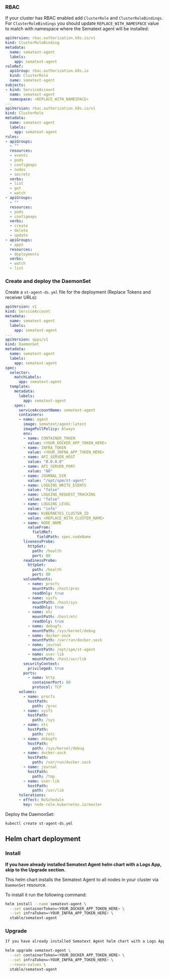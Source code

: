 

### RBAC
If your cluster has RBAC enabled add `ClusterRole` and `ClusterRoleBindings`. For `ClusterRoleBindings` you should update `REPLACE_WITH_NAMESPACE` value to match with namespace where the Sematext agent will be installed:

```yaml
apiVersion: rbac.authorization.k8s.io/v1
kind: ClusterRoleBinding
metadata:
  name: sematext-agent
  labels:
    app: sematext-agent
roleRef:
  apiGroup: rbac.authorization.k8s.io
  kind: ClusterRole
  name: sematext-agent
subjects:
- kind: ServiceAccount
  name: sematext-agent
  namespace: <REPLACE_WITH_NAMESPACE>
---
apiVersion: rbac.authorization.k8s.io/v1
kind: ClusterRole
metadata:
  name: sematext-agent
  labels:
    app: sematext-agent
rules:
- apiGroups:
  - ""
  resources:
  - events
  - pods
  - configmaps
  - nodes
  - secrets
  verbs:
  - list
  - get
  - watch
- apiGroups:
  - ""
  resources:
  - pods
  - configmaps
  verbs:
  - create
  - delete
  - update
- apiGroups:
  - apps
  resources:
  - deployments
  verbs:
  - watch
  - list
```
### Create and deploy the DaemonSet

 Create a `st-agent-ds.yml` file for the deployment (Replace Tokens and receiver URLs):

```yaml
apiVersion: v1
kind: ServiceAccount
metadata:
  name: sematext-agent
  labels:
    app: sematext-agent
---
apiVersion: apps/v1
kind: DaemonSet
metadata:
  name: sematext-agent
  labels:
    app: sematext-agent
spec:
  selector:
    matchLabels:
      app: sematext-agent
  template:
    metadata:
      labels:
        app: sematext-agent
    spec:
      serviceAccountName: sematext-agent
      containers:
      - name: agent
        image: sematext/agent:latest
        imagePullPolicy: Always
        env:
        - name: CONTAINER_TOKEN
          value: <YOUR_DOCKER_APP_TOKEN_HERE>
        - name: INFRA_TOKEN
          value: <YOUR_INFRA_APP_TOKEN_HERE>
        - name: API_SERVER_HOST
          value: "0.0.0.0"
        - name: API_SERVER_PORT
          value: "80"
        - name: JOURNAL_DIR
          value: "/opt/spm/st-agent"
        - name: LOGGING_WRITE_EVENTS
          value: "false"
        - name: LOGGING_REQUEST_TRACKING
          value: "false"
        - name: LOGGING_LEVEL
          value: "info"
        - name: KUBERNETES_CLUSTER_ID
          value: <REPLACE_WITH_CLUSTER_NAME>
        - name: NODE_NAME
          valueFrom:
            fieldRef:
              fieldPath: spec.nodeName
        livenessProbe:
          httpGet:
            path: /health
            port: 80
        readinessProbe:
          httpGet:
            path: /health
            port: 80
        volumeMounts:
          - name: procfs
            mountPath: /host/proc
            readOnly: true
          - name: sysfs
            mountPath: /host/sys
            readOnly: true
          - name: etc
            mountPath: /host/etc
            readOnly: true
          - name: debugfs
            mountPath: /sys/kernel/debug
          - name: docker-sock
            mountPath: /var/run/docker.sock
          - name: journal
            mountPath: /opt/spm/st-agent
          - name: user-lib
            mountPath: /host/usr/lib
        securityContext:
          privileged: true
        ports:
          - name: http
            containerPort: 80
            protocol: TCP
      volumes:
        - name: procfs
          hostPath:
            path: /proc
        - name: sysfs
          hostPath:
            path: /sys
        - name: etc
          hostPath:
            path: /etc
        - name: debugfs
          hostPath:
            path: /sys/kernel/debug
        - name: docker-sock
          hostPath:
            path: /var/run/docker.sock
        - name: journal
          hostPath:
            path: /tmp
        - name: user-lib
          hostPath:
            path: /usr/lib
      tolerations:
      - effect: NoSchedule
        key: node-role.kubernetes.io/master
```

Deploy the DaemonSet:

```
kubectl create st-agent-ds.yml
```

## Helm chart deployment

### Install

__If you have already installed Sematext Agent helm chart with a Logs App, skip to the Upgrade section.__

This helm chart installs the Sematext Agent to all nodes in your cluster via `DaemonSet` resource.

To install it run the following command:

```bash
helm install --name sematext-agent \
  --set containerToken=<YOUR_DOCKER_APP_TOKEN_HERE> \
  --set infraToken=<YOUR_INFRA_APP_TOKEN_HERE> \
  stable/sematext-agent
```

### Upgrade

```bash
If you have already installed Sematext Agent helm chart with a Logs App, just do the upgrade:

helm upgrade sematext-agent \
  --set containerToken=<YOUR_DOCKER_APP_TOKEN_HERE> \
  --set infraToken=<YOUR_INFRA_APP_TOKEN_HERE> \
  --reuse-values \
  stable/sematext-agent
```
